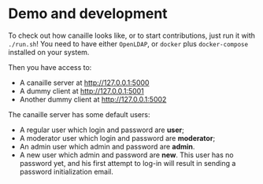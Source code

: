 # Demo and development

To check out how canaille looks like, or to start contributions, just run it with `./run.sh`!
You need to have either `OpenLDAP`, or `docker` plus `docker-compose` installed on your system.

Then you have access to:

- A canaille server at http://127.0.0.1:5000
- A dummy client at http://127.0.0.1:5001
- Another dummy client at http://127.0.0.1:5002

The canaille server has some default users:

- A regular user which login and password are **user**;
- A moderator user which login and password are **moderator**;
- An admin user which admin and password are **admin**.
- A new user which admin and password are **new**. This user has no password yet,
  and his first attempt to log-in will result in sending a password initialization
  email.
